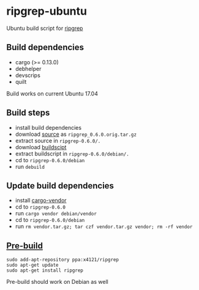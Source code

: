 # ripgrep-ubuntu
Ubuntu build script for [ripgrep](https://github.com/BurntSushi/ripgrep)

## Build dependencies
- cargo (>= 0.13.0)
- debhelper
- devscrips
- quilt

Build works on current Ubuntu 17.04

## Build steps
- install build dependencies
- download [source](https://github.com/BurntSushi/ripgrep/archive/0.6.0.tar.gz) as `ripgrep_0.6.0.orig.tar.gz`
- extract source in `ripgrep-0.6.0/.`
- download [buildscipt](https://launchpad.net/~x4121/+archive/ubuntu/ripgrep/+files/ripgrep_0.6.0-1.debian.tar.xz)
- extract buildscript in `ripgrep-0.6.0/debian/.`
- cd to `ripgrep-0.6.0/debian`
- run `debuild`

## Update build dependencies
- install [cargo-vendor](https://github.com/alexcrichton/cargo-vendor)
- cd to `ripgrep-0.6.0`
- run `cargo vendor debian/vendor`
- cd to `ripgrep-0.6.0/debian`
- run `rm vendor.tar.gz; tar czf vendor.tar.gz vendor; rm -rf vendor`

## [Pre-build](https://launchpad.net/~x4121/+archive/ubuntu/ripgrep)
```
sudo add-apt-repository ppa:x4121/ripgrep
sudo apt-get update
sudo apt-get install ripgrep
```

Pre-build should work on Debian as well
